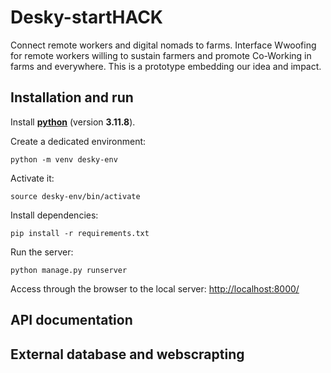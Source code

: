 # Desky-startHACK
Connect remote workers and digital nomads to farms.
Interface Wwoofing for remote workers willing to sustain farmers and promote Co-Working in farms and everywhere.
This is a prototype embedding our idea and impact.



## Installation and run 

Install [**python**](https://www.python.org/) (version **3.11.8**).

Create a dedicated environment:

`python -m venv desky-env`

Activate it:

`source desky-env/bin/activate`

Install dependencies:

`pip install -r requirements.txt`

Run the server:

`python manage.py runserver`

Access through the browser to the local server: [http://localhost:8000/](http://localhost:8000/)

## API documentation



## External database and webscrapting


